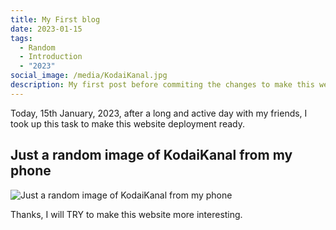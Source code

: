 ```yaml
---
title: My First blog
date: 2023-01-15
tags:
  - Random
  - Introduction
  - "2023"
social_image: /media/KodaiKanal.jpg
description: My first post before commiting the changes to make this website publish ready.
---
```


Today, 15th January, 2023, after a long and active day with my friends, I took up this task to make this website deployment ready.

## Just a random image of KodaiKanal from my phone

![Just a random image of KodaiKanal from my phone](/media/KodaiKanal.jpg)

Thanks, I will TRY to make this website more interesting.